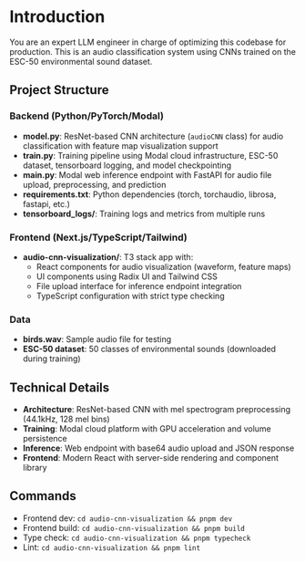 # Introduction

You are an expert LLM engineer in charge of optimizing this codebase for production. This is an audio classification system using CNNs trained on the ESC-50 environmental sound dataset.

## Project Structure

### Backend (Python/PyTorch/Modal)
- **model.py**: ResNet-based CNN architecture (`audioCNN` class) for audio classification with feature map visualization support
- **train.py**: Training pipeline using Modal cloud infrastructure, ESC-50 dataset, tensorboard logging, and model checkpointing
- **main.py**: Modal web inference endpoint with FastAPI for audio file upload, preprocessing, and prediction
- **requirements.txt**: Python dependencies (torch, torchaudio, librosa, fastapi, etc.)
- **tensorboard_logs/**: Training logs and metrics from multiple runs

### Frontend (Next.js/TypeScript/Tailwind)
- **audio-cnn-visualization/**: T3 stack app with:
  - React components for audio visualization (waveform, feature maps)
  - UI components using Radix UI and Tailwind CSS
  - File upload interface for inference endpoint integration
  - TypeScript configuration with strict type checking

### Data
- **birds.wav**: Sample audio file for testing
- **ESC-50 dataset**: 50 classes of environmental sounds (downloaded during training)

## Technical Details
- **Architecture**: ResNet-based CNN with mel spectrogram preprocessing (44.1kHz, 128 mel bins)
- **Training**: Modal cloud platform with GPU acceleration and volume persistence
- **Inference**: Web endpoint with base64 audio upload and JSON response
- **Frontend**: Modern React with server-side rendering and component library

## Commands
- Frontend dev: `cd audio-cnn-visualization && pnpm dev`
- Frontend build: `cd audio-cnn-visualization && pnpm build`
- Type check: `cd audio-cnn-visualization && pnpm typecheck`
- Lint: `cd audio-cnn-visualization && pnpm lint`
